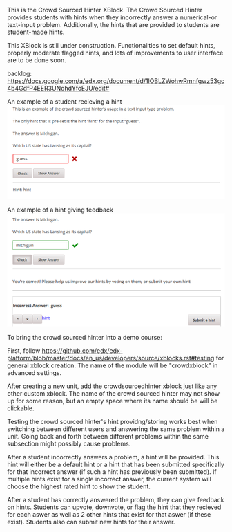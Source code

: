 This is the Crowd Sourced Hinter XBlock. The Crowd Sourced Hinter provides students
with hints when they incorrectly answer a numerical-or text-input problem. Additionally,
the hints that are provided to students are student-made hints.

This XBlock is still under construction. Functionalities to set default hints, properly moderate flagged hints, and lots of improvements to user interface are to be done soon. 

backlog: https://docs.google.com/a/edx.org/document/d/1lOBLZWohwRmnfgwz53gc4b4GdfP4EER3UNohdYfcEJU/edit#

An example of a student recieving a hint 
![CrowdSourcedHinter Hint Screenshot](crowdsourcedhinter_hint.png)


An example of a hint giving feedback
![CrowdSourcedHinter Student Feedback Screenshot](crowdsourcedhinter_feedback.png)

To bring the crowd sourced hinter into a demo course:

First, follow https://github.com/edx/edx-platform/blob/master/docs/en_us/developers/source/xblocks.rst#testing for general xblock creation.
The name of the module will be "crowdxblock" in advanced settings.

After creating a new unit, add the crowdsourcedhinter xblock just like any other custom xblock. The name of the crowd sourced hinter may not show up for some reason, but an empty space where its name should be will be clickable. 

Testing the crowd sourced hinter's hint providng/storing works best when switching between different users and answering the same problem within a unit. Going back and forth between different problems within the same subsection might possibly cause problems. 


After a student incorrectly answers a problem, a hint will be provided. This hint will either be a default hint or a hint that has been submitted specifically for that incorrect answer (if such a hint has previously been submitted). If multiple hints exist for a single incorrect answer, the current system will choose the highest rated hint to show the student. 

After a student has correctly answered the problem, they can give feedback on hints. Students can upvote, downvote, or flag the hint that they recieved for each aswer as well as 2 other hints that exist for that aswer (if these exist). Students also can submit new hints for their answer. 
